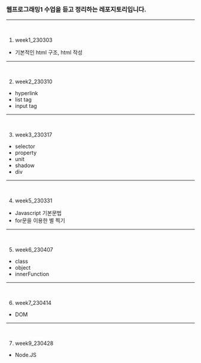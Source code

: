 ### 웹프로그래밍1 수업을 듣고 정리하는 레포지토리입니다.
---
<br>

1. week1_230303

- 기본적인 html 구조, html 작성

---
<br>

2. week2_230310

- hyperlink
- list tag
- input tag

---
<br>

3. week3_230317

- selector 
- property
- unit
- shadow
- div

---
<br>

4. week5_230331

- Javascript 기본문법
- for문을 이용한 별 찍기

---
<br>

5. week6_230407

- class
- object
- innerFunction

---
<br>

6. week7_230414

- DOM

---
<br>

7. week9_230428

- Node.JS




